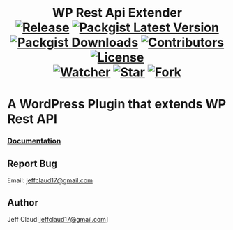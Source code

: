 <h1 align="center">
	WP Rest Api Extender
	<br>
	<a href="https://github.com/crazymeeks/wp-rest-api-extender/releases"><img src="https://img.shields.io/github/release/crazymeeks/wp-rest-api-extender.svg?maxAge=2592000&colorB=de0404" alt="Release"></a>
	<a href="https://packagist.org/packages/crazymeeks/wp-rest-api-extender"><img src="https://img.shields.io/packagist/v/crazymeeks/wp-rest-api-extender.svg?maxAge=2592000" alt="Packgist Latest Version"></a>
	<a href="https://packagist.org/packages/crazymeeks/wp-rest-api-extender/stats"><img src="https://img.shields.io/packagist/dt/crazymeeks/wp-rest-api-extender.svg?maxAge=2592000&colorB=00e500" alt="Packgist Downloads"></a>
	<a href="https://github/contributors/crazymeeks/wp-rest-api-extender"><img src="https://img.shields.io/github/contributors/crazymeeks/wp-rest-api-extender.svg?maxAge=2592000" alt="Contributors"></a>
	<a href="https://packagist.org/packages/crazymeeks/wp-rest-api-extender"><img src="https://img.shields.io/packagist/l/crazymeeks/wp-rest-api-extender.svg" alt="License"></a>
	<br>
	<a href="https://github.com/crazymeeks/wp-rest-api-extender/watchers"><img src="https://img.shields.io/github/watchers/crazymeeks/wp-rest-api-extender.svg?style=social&label=Watch&maxAge=2592000" alt="Watcher"></a>
	<a href="https://github.com/crazymeeks/wp-rest-api-extender/stargazers"><img src="https://img.shields.io/github/stars/crazymeeks/wp-rest-api-extender.svg?style=social&label=Star&maxAge=2592000" alt="Star"></a>
	<a href="https://github.com/crazymeeks/wp-rest-api-extender/network"><img src="https://img.shields.io/github/forks/crazymeeks/wp-rest-api-extender.svg?style=social&label=Fork" alt="Fork"></a>
</h1>

# A WordPress Plugin that extends WP Rest API

### [Documentation](https://github.com/crazymeeks/wp-rest-api-extender/wiki)
## Report Bug
Email: jeffclaud17@gmail.com

## Author
Jeff Claud[jeffclaud17@gmail.com]